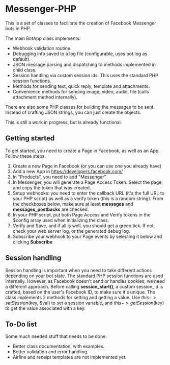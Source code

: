 # Messenger-PHP

This is a set of classes to facilitate the creation of Facebook Messenger bots in PHP.

The main BotApp class implements:
* Webhook validation routine.
* Debugging info saved to a log file (configurable, uses bot.log as default).
* JSON message parsing and dispatching to methods implemented in child class.
* Session handling via custom session ids. This uses the standard PHP session functions.
* Methods for sending text, quick reply, template and attachments.
* Convenience methods for sending image, video, audio, file (calls attachment method internally).

There are also some PHP classes for building the messages to be sent. Instead of crafting JSON strings, you can just create the objects.

This is still a work in progress, but is already functional.

## Getting started

To get started, you need to create a Page in Facebook, as well as an App. Follow these steps:

1. Create a new Page in Facebook (or you can use one you already have)
2. Add a new App in https://developers.facebook.com/
3. In "Products", you need to add "Messenger"
4. In Messenger, you will generate a Page Access Token. Select the page, and copy the token that was created.
5. Setup webhooks: you need to enter the callback URL (it's the full URL to your PHP script) as well as a verify token (this is a random string). From the checkboxes below, make sure at least **messages** and **messages_postbacks** are checked.
6. In your PHP script, put both Page Access and Verify tokens in the $config array used when initializing the class.
7. Verify and Save, and if all is well, you should get a green tick. If not, check your web server log, or the generated debug log.
8. Subscribe your webhook to your Page events by selecting it below and clicking **Subscribe**

## Session handling

Session handling is important when you need to take different actions depending on your bot state.
The standard PHP session functions are used internally. However, as Facebook doesn't send or handles cookies, we need a different approach. Before calling **session_start()**, a custom session_id is crafted, based on the user's Facebook ID, to make sure it's unique.
The class implements 2 methods for setting and getting a value. Use $this->setSession($key, $val) to set a session variable, and $this->getSession($key) to get the value associated with a key.


## To-Do list

Some much needed stuff that needs to be done:
* Better class documentation, with examples.
* Better validation and error handling.
* Airline and receipt templates are not implemented yet.
